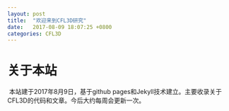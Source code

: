 ```yaml
---
layout: post
title:  "欢迎来到CFL3D研究"
date:   2017-08-09 18:07:25 +0800
categories: CFL3D
---
```



# 关于本站

​	本站建于2017年8月9日，基于github pages和Jekyll技术建立。主要收录关于CFL3D的代码和文章。今后大约每周会更新一次。